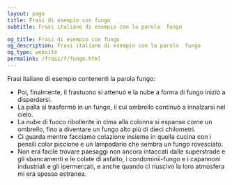 ```yaml
---
layout: page
title: Frasi di esempio con fungo 
subtitle: Frasi italiane di esempio con la parola  fungo

og_title: Frasi di esempio con fungo 
og_description: Frasi italiane di esempio con la parola  fungo
og_type: website
permalink: /frasi/f/fungo.html
---
```


Frasi italiane di esempio contenenti la parola fungo:


- Poi, finalmente, il frastuono si attenuò e la nube a forma di fungo iniziò a disperdersi.
- La palla si trasformò in un fungo, il cui ombrello continuò a innalzarsi nel cielo.
- La nube di fuoco ribollente in cima alla colonna si espanse come un ombrello, fino a diventare un fungo alto più di dieci chilometri.
- Ci guarda mentre facciamo colazione insieme in quella cucina con i pensili color piccione e un lampadario che sembra un fungo rovesciato.
- Non era facile trovare paesaggi non ancora intaccati dalle superstrade e gli sbancamenti e le colate di asfalto, i condominii-fungo e i capannoni industriali e gli ipermercati, e anche quando ci riuscivo la loro atmosfera mi era spesso estranea.

